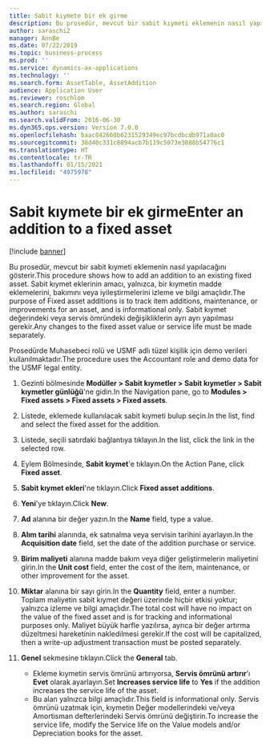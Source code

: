 ```yaml
---
title: Sabit kıymete bir ek girme
description: Bu prosedür, mevcut bir sabit kıymeti eklemenin nasıl yapılacağını gösterir.
author: saraschi2
manager: AnnBe
ms.date: 07/22/2019
ms.topic: business-process
ms.prod: ''
ms.service: dynamics-ax-applications
ms.technology: ''
ms.search.form: AssetTable, AssetAddition
audience: Application User
ms.reviewer: roschlom
ms.search.region: Global
ms.author: saraschi
ms.search.validFrom: 2016-06-30
ms.dyn365.ops.version: Version 7.0.0
ms.openlocfilehash: baac842660b6231529349ec97bcdbcdb971a0ac0
ms.sourcegitcommit: 38d40c331c8894acb7b119c5073e3088b54776c1
ms.translationtype: HT
ms.contentlocale: tr-TR
ms.lasthandoff: 01/15/2021
ms.locfileid: "4975978"
---
```

# <a name="enter-an-addition-to-a-fixed-asset"></a><span data-ttu-id="51f0f-103">Sabit kıymete bir ek girme</span><span class="sxs-lookup"><span data-stu-id="51f0f-103">Enter an addition to a fixed asset</span></span>

[!include [banner](../../includes/banner.md)]

<span data-ttu-id="51f0f-104">Bu prosedür, mevcut bir sabit kıymeti eklemenin nasıl yapılacağını gösterir.</span><span class="sxs-lookup"><span data-stu-id="51f0f-104">This procedure shows how to add an addition to an existing fixed asset.</span></span> <span data-ttu-id="51f0f-105">Sabit kıymet eklerinin amacı, yalnızca, bir kıymetin madde eklemelerini, bakımını veya iyileştirmelerini izleme ve bilgi amaçlıdır.</span><span class="sxs-lookup"><span data-stu-id="51f0f-105">The purpose of Fixed asset additions is to track item additions, maintenance, or improvements for an asset, and is informational only.</span></span> <span data-ttu-id="51f0f-106">Sabit kıymet değerindeki veya servis ömründeki değişikliklerin ayrı ayrı yapılması gerekir.</span><span class="sxs-lookup"><span data-stu-id="51f0f-106">Any changes to the fixed asset value or service life must be made separately.</span></span>   

<span data-ttu-id="51f0f-107">Prosedürde Muhasebeci rolü ve USMF adlı tüzel kişilik için demo verileri kullanılmaktadır.</span><span class="sxs-lookup"><span data-stu-id="51f0f-107">The procedure uses the Accountant role and demo data for the USMF legal entity.</span></span>

1. <span data-ttu-id="51f0f-108">Gezinti bölmesinde **Modüller > Sabit kıymetler > Sabit kıymetler > Sabit kıymetler günlüğü**'ne gidin.</span><span class="sxs-lookup"><span data-stu-id="51f0f-108">In the Navigation pane, go to **Modules > Fixed assets > Fixed assets > Fixed assets**.</span></span>
2. <span data-ttu-id="51f0f-109">Listede, eklemede kullanılacak sabit kıymeti bulup seçin.</span><span class="sxs-lookup"><span data-stu-id="51f0f-109">In the list, find and select the fixed asset for the addition.</span></span>
3. <span data-ttu-id="51f0f-110">Listede, seçili satırdaki bağlantıya tıklayın.</span><span class="sxs-lookup"><span data-stu-id="51f0f-110">In the list, click the link in the selected row.</span></span>
4. <span data-ttu-id="51f0f-111">Eylem Bölmesinde, **Sabit kıymet**'e tıklayın.</span><span class="sxs-lookup"><span data-stu-id="51f0f-111">On the Action Pane, click **Fixed asset**.</span></span>
5. <span data-ttu-id="51f0f-112">**Sabit kıymet ekleri**'ne tıklayın.</span><span class="sxs-lookup"><span data-stu-id="51f0f-112">Click **Fixed asset additions**.</span></span>
6. <span data-ttu-id="51f0f-113">**Yeni**'ye tıklayın.</span><span class="sxs-lookup"><span data-stu-id="51f0f-113">Click **New**.</span></span>
7. <span data-ttu-id="51f0f-114">**Ad** alanına bir değer yazın.</span><span class="sxs-lookup"><span data-stu-id="51f0f-114">In the **Name** field, type a value.</span></span>
8. <span data-ttu-id="51f0f-115">**Alım tarihi** alanında, ek satınalma veya servisin tarihini ayarlayın.</span><span class="sxs-lookup"><span data-stu-id="51f0f-115">In the **Acquisition date** field, set the date of the addition purchase or service.</span></span>
9. <span data-ttu-id="51f0f-116">**Birim maliyeti** alanına madde bakım veya diğer geliştirmelerin maliyetini girin.</span><span class="sxs-lookup"><span data-stu-id="51f0f-116">In the **Unit cost** field, enter the cost of the item, maintenance, or other improvement for the asset.</span></span>
10. <span data-ttu-id="51f0f-117">**Miktar** alanına bir sayı girin.</span><span class="sxs-lookup"><span data-stu-id="51f0f-117">In the **Quantity** field, enter a number.</span></span> <span data-ttu-id="51f0f-118">Toplam maliyetin sabit kıymet değeri üzerinde hiçbir etkisi yoktur; yalnızca izleme ve bilgi amaçlıdır.</span><span class="sxs-lookup"><span data-stu-id="51f0f-118">The total cost will have no impact on the value of the fixed asset and is for tracking and informational purposes only.</span></span> <span data-ttu-id="51f0f-119">Maliyet büyük harfle yazılırsa, ayrıca bir değer artırma düzeltmesi hareketinin nakledilmesi gerekir.</span><span class="sxs-lookup"><span data-stu-id="51f0f-119">If the cost will be capitalized, then a write-up adjustment transaction must be posted separately.</span></span>  
11. <span data-ttu-id="51f0f-120">**Genel** sekmesine tıklayın.</span><span class="sxs-lookup"><span data-stu-id="51f0f-120">Click the **General** tab.</span></span>

    * <span data-ttu-id="51f0f-121">Ekleme kıymetin servis ömrünü artırıyorsa, **Servis ömrünü artırır**'ı **Evet** olarak ayarlayın.</span><span class="sxs-lookup"><span data-stu-id="51f0f-121">Set **Increases service life** to **Yes** if the addition increases the service life of the asset.</span></span>  
    * <span data-ttu-id="51f0f-122">Bu alan yalnızca bilgi amaçlıdır.</span><span class="sxs-lookup"><span data-stu-id="51f0f-122">This field is informational only.</span></span> <span data-ttu-id="51f0f-123">Servis ömrünü uzatmak için, kıymetin Değer modellerindeki ve/veya Amortisman defterlerindeki Servis ömrünü değiştirin.</span><span class="sxs-lookup"><span data-stu-id="51f0f-123">To increase the service life, modify the Service life on the Value models and/or Depreciation books for the asset.</span></span>  

